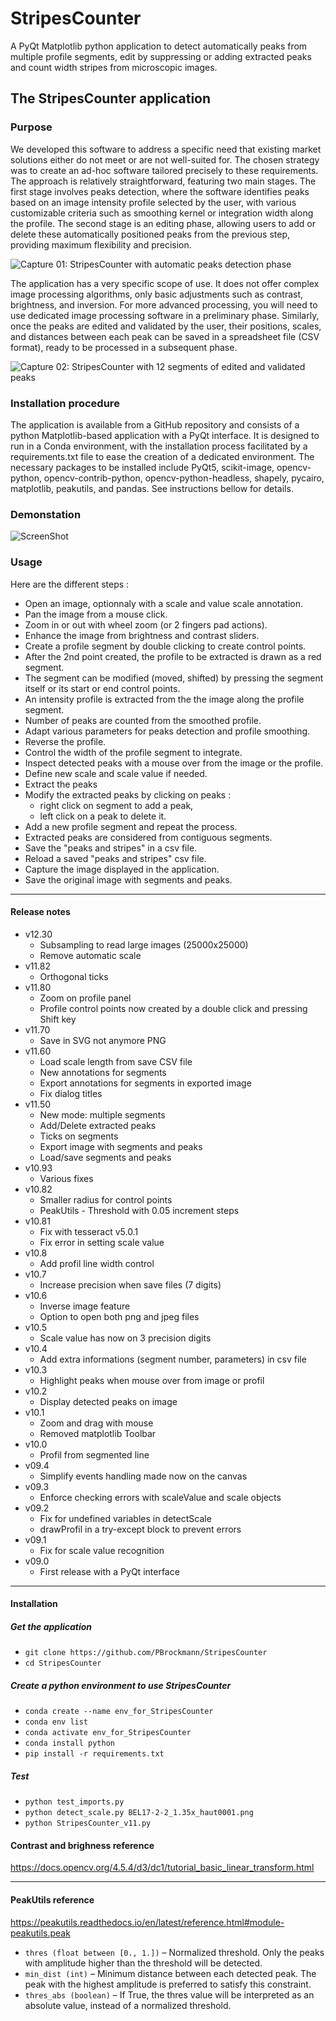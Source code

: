 # StripesCounter

A PyQt Matplotlib python application to detect automatically peaks from multiple profile segments, edit by suppressing or adding extracted peaks and count width stripes from microscopic images.

## The StripesCounter application

### Purpose
We developed this software to address a specific need that existing market solutions either do not meet or are not well-suited for. The chosen strategy was to create an ad-hoc software tailored precisely to these requirements. The approach is relatively straightforward, featuring two main stages. The first stage involves peaks detection, where the software identifies peaks based on an image intensity profile selected by the user, with various customizable criteria such as smoothing kernel or integration width along the profile. The second stage is an editing phase, allowing users to add or delete these automatically positioned peaks from the previous step, providing maximum flexibility and precision.

![Capture 01: StripesCounter with automatic peaks detection phase](capture_01.png)  

The application has a very specific scope of use. It does not offer complex image processing algorithms, only basic adjustments such as contrast, brightness, and inversion. For more advanced processing, you will need to use dedicated image processing software in a preliminary phase. Similarly, once the peaks are edited and validated by the user, their positions, scales, and distances between each peak can be saved in a spreadsheet file (CSV format), ready to be processed in a subsequent phase.

![Capture 02: StripesCounter with 12 segments of edited and validated peaks](capture_02.png)  

### Installation procedure
The application is available from a GitHub repository and consists of a python Matplotlib-based application with a PyQt interface. It is designed to run in a Conda environment, with the installation process facilitated by a requirements.txt file to ease the creation of a dedicated environment. The necessary packages to be installed include PyQt5, scikit-image, opencv-python, opencv-contrib-python, opencv-python-headless, shapely, pycairo, matplotlib, peakutils, and pandas. 
See instructions bellow for details.

### Demonstation 
![ScreenShot](StripesCounter_v11.80.gif)  

### Usage
Here are the different steps :

* Open an image, optionnaly with a scale and value scale annotation.
* Pan the image from a mouse click.
* Zoom in or out with wheel zoom (or 2 fingers pad actions).
* Enhance the image from brightness and contrast sliders.
* Create a profile segment by double clicking to create control points.
* After the 2nd point created, the profile to be extracted is drawn as a red segment. 
* The segment can be modified (moved, shifted) by pressing the segment itself or its start or end control points.
* An intensity profile is extracted from the the image along the profile segment.
* Number of peaks are counted from the smoothed profile.
* Adapt various parameters for peaks detection and profile smoothing.
* Reverse the profile. 
* Control the width of the profile segment to integrate. 
* Inspect detected peaks with a mouse over from the image or the profile. 
* Define new scale and scale value if needed.
* Extract the peaks
* Modify the extracted peaks by clicking on peaks :
  * right click on segment to add a peak,
  * left click on a peak to delete it.
* Add a new profile segment and repeat the process.
* Extracted peaks are considered from contiguous segments. 
* Save the "peaks and stripes" in a csv file.
* Reload a saved "peaks and stripes" csv file.
* Capture the image displayed in the application.
* Save the original image with segments and peaks.

<hr>

#### Release notes

* v12.30
  * Subsampling to read large images (25000x25000)
  * Remove automatic scale
* v11.82
  * Orthogonal ticks
* v11.80
  * Zoom on profile panel
  * Profile control points now created by a double click and pressing Shift key
* v11.70
  * Save in SVG not anymore PNG
* v11.60
  * Load scale length from save CSV file
  * New annotations for segments
  * Export annotations for segments in exported image
  * Fix dialog titles
* v11.50
  * New mode: multiple segments
  * Add/Delete extracted peaks
  * Ticks on segments
  * Export image with segments and peaks
  * Load/save segments and peaks
* v10.93
  * Various fixes
* v10.82
  * Smaller radius for control points
  * PeakUtils - Threshold with 0.05 increment steps
* v10.81
  * Fix with tesseract v5.0.1
  * Fix error in setting scale value
* v10.8
  * Add profil line width control
* v10.7
  * Increase precision when save files (7 digits)
* v10.6
  * Inverse image feature
  * Option to open both png and jpeg files
* v10.5
  * Scale value has now on 3 precision digits
* v10.4
  * Add extra informations (segment number, parameters) in csv file
* v10.3
  * Highlight peaks when mouse over from image or profil
* v10.2
  * Display detected peaks on image
* v10.1
  * Zoom and drag with mouse
  * Removed matplotlib Toolbar
* v10.0
  * Profil from segmented line 
* v09.4
  * Simplify events handling made now on the canvas
* v09.3
  * Enforce checking errors with scaleValue and scale objects
* v09.2
  * Fix for undefined variables in detectScale
  * drawProfil in a try-except block to prevent errors
* v09.1
  * Fix for scale value recognition
* v09.0
  * First release with a PyQt interface

<hr>

#### Installation

##### Get the application
 * `git clone https://github.com/PBrockmann/StripesCounter`
 * `cd StripesCounter`

##### Create a python environment to use StripesCounter 

 * `conda create --name env_for_StripesCounter`
 * `conda env list`
 * `conda activate env_for_StripesCounter`
 * `conda install python`
 * `pip install -r requirements.txt`

##### Test
 * `python test_imports.py`
 * `python detect_scale.py BEL17-2-2_1.35x_haut0001.png`
 * `python StripesCounter_v11.py`

#### Contrast and brighness reference 

https://docs.opencv.org/4.5.4/d3/dc1/tutorial_basic_linear_transform.html

<hr>

#### PeakUtils reference

https://peakutils.readthedocs.io/en/latest/reference.html#module-peakutils.peak

* `thres (float between [0., 1.])` – Normalized threshold. Only the peaks with amplitude higher than the threshold will be detected.
* `min_dist (int)` – Minimum distance between each detected peak. The peak with the highest amplitude is preferred to satisfy this constraint.
* `thres_abs (boolean)` – If True, the thres value will be interpreted as an absolute value, instead of a normalized threshold.
